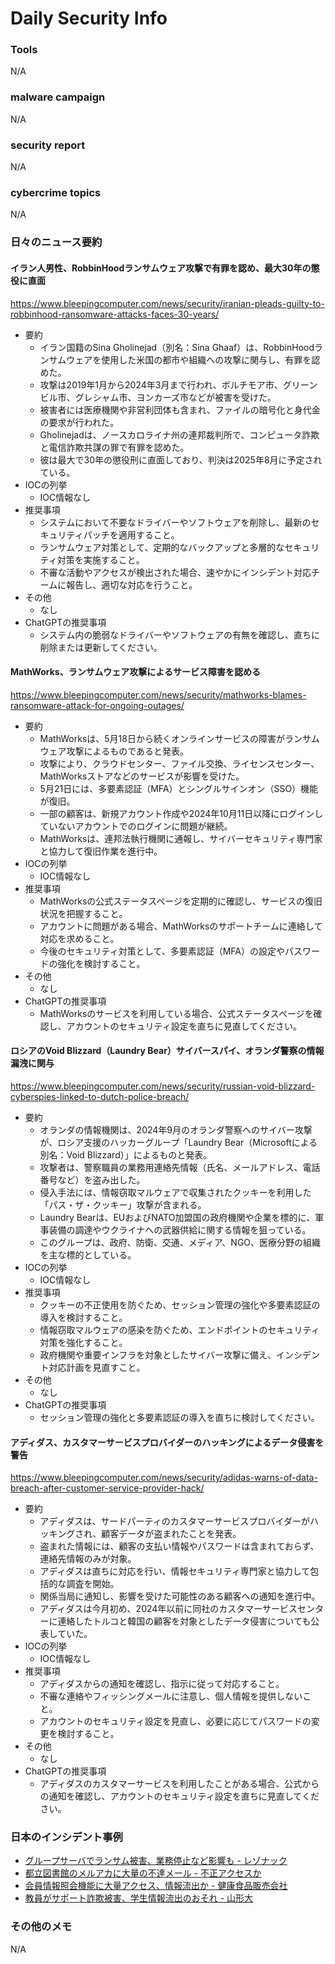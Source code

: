 # Daily Security Info

### Tools
N/A

### malware campaign
N/A

### security report
N/A

### cybercrime topics
N/A

### 日々のニュース要約

#### イラン人男性、RobbinHoodランサムウェア攻撃で有罪を認め、最大30年の懲役に直面
https://www.bleepingcomputer.com/news/security/iranian-pleads-guilty-to-robbinhood-ransomware-attacks-faces-30-years/

- 要約
    - イラン国籍のSina Gholinejad（別名：Sina Ghaaf）は、RobbinHoodランサムウェアを使用した米国の都市や組織への攻撃に関与し、有罪を認めた。
    - 攻撃は2019年1月から2024年3月まで行われ、ボルチモア市、グリーンビル市、グレシャム市、ヨンカーズ市などが被害を受けた。
    - 被害者には医療機関や非営利団体も含まれ、ファイルの暗号化と身代金の要求が行われた。
    - Gholinejadは、ノースカロライナ州の連邦裁判所で、コンピュータ詐欺と電信詐欺共謀の罪で有罪を認めた。
    - 彼は最大で30年の懲役刑に直面しており、判決は2025年8月に予定されている。
- IOCの列挙
    - IOC情報なし
- 推奨事項
    - システムにおいて不要なドライバーやソフトウェアを削除し、最新のセキュリティパッチを適用すること。
    - ランサムウェア対策として、定期的なバックアップと多層的なセキュリティ対策を実施すること。
    - 不審な活動やアクセスが検出された場合、速やかにインシデント対応チームに報告し、適切な対応を行うこと。
- その他
    - なし
- ChatGPTの推奨事項
    - システム内の脆弱なドライバーやソフトウェアの有無を確認し、直ちに削除または更新してください。

#### MathWorks、ランサムウェア攻撃によるサービス障害を認める
https://www.bleepingcomputer.com/news/security/mathworks-blames-ransomware-attack-for-ongoing-outages/

- 要約
    - MathWorksは、5月18日から続くオンラインサービスの障害がランサムウェア攻撃によるものであると発表。
    - 攻撃により、クラウドセンター、ファイル交換、ライセンスセンター、MathWorksストアなどのサービスが影響を受けた。
    - 5月21日には、多要素認証（MFA）とシングルサインオン（SSO）機能が復旧。
    - 一部の顧客は、新規アカウント作成や2024年10月11日以降にログインしていないアカウントでのログインに問題が継続。
    - MathWorksは、連邦法執行機関に通報し、サイバーセキュリティ専門家と協力して復旧作業を進行中。
- IOCの列挙
    - IOC情報なし
- 推奨事項
    - MathWorksの公式ステータスページを定期的に確認し、サービスの復旧状況を把握すること。
    - アカウントに問題がある場合、MathWorksのサポートチームに連絡して対応を求めること。
    - 今後のセキュリティ対策として、多要素認証（MFA）の設定やパスワードの強化を検討すること。
- その他
    - なし
- ChatGPTの推奨事項
    - MathWorksのサービスを利用している場合、公式ステータスページを確認し、アカウントのセキュリティ設定を直ちに見直してください。

#### ロシアのVoid Blizzard（Laundry Bear）サイバースパイ、オランダ警察の情報漏洩に関与
https://www.bleepingcomputer.com/news/security/russian-void-blizzard-cyberspies-linked-to-dutch-police-breach/

- 要約
    - オランダの情報機関は、2024年9月のオランダ警察へのサイバー攻撃が、ロシア支援のハッカーグループ「Laundry Bear（Microsoftによる別名：Void Blizzard）」によるものと発表。
    - 攻撃者は、警察職員の業務用連絡先情報（氏名、メールアドレス、電話番号など）を盗み出した。
    - 侵入手法には、情報窃取マルウェアで収集されたクッキーを利用した「パス・ザ・クッキー」攻撃が含まれる。
    - Laundry Bearは、EUおよびNATO加盟国の政府機関や企業を標的に、軍事装備の調達やウクライナへの武器供給に関する情報を狙っている。
    - このグループは、政府、防衛、交通、メディア、NGO、医療分野の組織を主な標的としている。
- IOCの列挙
    - IOC情報なし
- 推奨事項
    - クッキーの不正使用を防ぐため、セッション管理の強化や多要素認証の導入を検討すること。
    - 情報窃取マルウェアの感染を防ぐため、エンドポイントのセキュリティ対策を強化すること。
    - 政府機関や重要インフラを対象としたサイバー攻撃に備え、インシデント対応計画を見直すこと。
- その他
    - なし
- ChatGPTの推奨事項
    - セッション管理の強化と多要素認証の導入を直ちに検討してください。

#### アディダス、カスタマーサービスプロバイダーのハッキングによるデータ侵害を警告
https://www.bleepingcomputer.com/news/security/adidas-warns-of-data-breach-after-customer-service-provider-hack/

- 要約
    - アディダスは、サードパーティのカスタマーサービスプロバイダーがハッキングされ、顧客データが盗まれたことを発表。
    - 盗まれた情報には、顧客の支払い情報やパスワードは含まれておらず、連絡先情報のみが対象。
    - アディダスは直ちに対応を行い、情報セキュリティ専門家と協力して包括的な調査を開始。
    - 関係当局に通知し、影響を受けた可能性のある顧客への通知を進行中。
    - アディダスは今月初め、2024年以前に同社のカスタマーサービスセンターに連絡したトルコと韓国の顧客を対象としたデータ侵害についても公表していた。
- IOCの列挙
    - IOC情報なし
- 推奨事項
    - アディダスからの通知を確認し、指示に従って対応すること。
    - 不審な連絡やフィッシングメールに注意し、個人情報を提供しないこと。
    - アカウントのセキュリティ設定を見直し、必要に応じてパスワードの変更を検討すること。
- その他
    - なし
- ChatGPTの推奨事項
    - アディダスのカスタマーサービスを利用したことがある場合、公式からの通知を確認し、アカウントのセキュリティ設定を直ちに見直してください。

### 日本のインシデント事例
- [グループサーバでランサム被害、業務停止など影響も - レゾナック](https://www.security-next.com/170536)
- [都立図書館のメルアカに大量の不達メール - 不正アクセスか](https://www.security-next.com/170728)
- [会員情報照会機能に大量アクセス、情報流出か - 健康食品販売会社](https://www.security-next.com/170534)
- [教員がサポート詐欺被害、学生情報流出のおそれ - 山形大](https://www.security-next.com/170217)

### その他のメモ
N/A